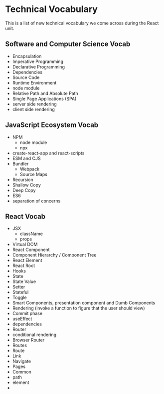 # Technical Vocabulary

This is a list of new technical vocabulary we come across during the React unit.

## Software and Computer Science Vocab

- Encapsulation
- Imperative Programming
- Declarative Programming
- Dependencies
- Source Code
- Runtime Environment
- node module
- Relative Path and Absolute Path
- Single Page Applications (SPA)
- server side rendering
- client side rendering


## JavaScript Ecosystem Vocab

- NPM
  - node module
  - npx
- create-react-app and react-scripts
- ESM and CJS
- Bundler
    - Webpack
    - Source Maps
- Recursion
- Shallow Copy
- Deep Copy
- ES6
- separation of concerns

## React Vocab

- JSX
  - className
  - props
- Virtual DOM
- React Component
- Component Hierarchy / Component Tree
- React Element
- React Root
- Hooks
- State
- State Value
- Setter
- Stateful
- Toggle
- Smart Components, presentation component and Dumb Components
- Rendering (invoke a function to figure that the user should view)
- Commit phase 
- useEffect
- dependencies
- Router
- conditional rendering
- Browser Router
- Routes
- Route
- Link
- Navigate
- Pages
- Common
- path
- element
- 
